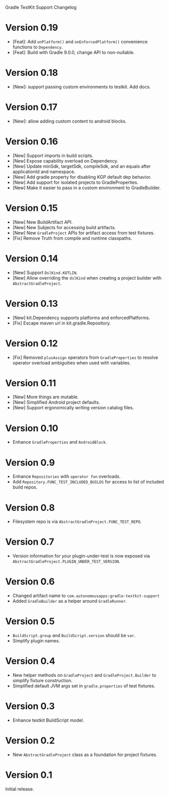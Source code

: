 Gradle TestKit Support Changelog

# Version 0.19
* [Feat]: Add `onPlatform()` and `onEnforcedPlatform()` convenience functions to `Dependency`.
* [Feat]: Build with Gradle 9.0.0, change API to non-nullable.

# Version 0.18
* [New]: support passing custom environments to testkit. Add docs.

# Version 0.17
* [New]: allow adding custom content to android blocks.

# Version 0.16
* [New] Support imports in build scripts.
* [New] Expose capability overload on Dependency.
* [New] Update minSdk, targetSdk, compileSdk, and an equals after applicationId and namespace.
* [New] Add gradle property for disabling KGP default dep behavior.
* [New] Add support for isolated projects to GradleProperties.
* [New] Make it easier to pass in a custom environment to GradleBuilder.

# Version 0.15
* [New] New BuildArtifact API.
* [New] New Subjects for accessing build artifacts.
* [New] New `GradleProject` APIs for artifact access from test fixtures.
* [Fix] Remove Truth from compile and runtime classpaths.

# Version 0.14
* [New] Support `DslKind.KOTLIN`.
* [New] Allow overriding the `dslKind` when creating a project builder with `AbstractGradleProject`.

# Version 0.13
* [New] kit.Dependency supports platforms and enforcedPlatforms.
* [Fix] Escape maven url in kit.gradle.Repository.

# Version 0.12
* [Fix] Removed `plusAssign` operators from `GradleProperties` to resolve operator overload ambiguities when used with
  variables.

# Version 0.11
* [New] More things are mutable.
* [New] Simplified Android project defaults.
* [New] Support ergonomically writing version catalog files.

# Version 0.10
* Enhance `GradleProperties` and `AndroidBlock`.

# Version 0.9
* Enhance `Repositories` with `operator fun` overloads.
* Add `Repository.FUNC_TEST_INCLUDED_BUILDS` for access to list of included build repos.

# Version 0.8
* Filesystem repo is via `AbstractGradleProject.FUNC_TEST_REPO`.

# Version 0.7
* Version information for your plugin-under-test is now exposed via `AbstractGradleProject.PLUGIN_UNDER_TEST_VERSION`.

# Version 0.6
* Changed artifact name to `com.autonomousapps:gradle-testkit-support`
* Added `GradleBuilder` as a helper around `GradleRunner`.

# Version 0.5
* `BuildScript.group` and `BuildScript.version` should be `var`.
* Simplify plugin names.

# Version 0.4
* New helper methods on `GradleProject` and `GradleProject.Builder` to simplify fixture construction.
* Simplified default JVM args set in `gradle.properties` of test fixtures.

# Version 0.3
* Enhance testkit BuildScript model.

# Version 0.2
* New `AbstractGradleProject` class as a foundation for project fixtures. 

# Version 0.1
Initial release.
